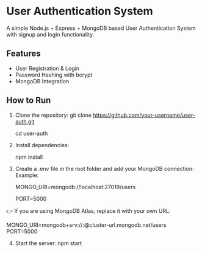 # User Authentication System

A simple Node.js + Express + MongoDB based User Authentication System with signup and login functionality.

## Features
- User Registration & Login  
- Password Hashing with bcrypt  
- MongoDB Integration  

## How to Run

1. Clone the repository:
   git clone https://github.com/your-username/user-auth.git
   
   cd user-auth

3. Install dependencies:
   
   npm install

5. Create a .env file in the root folder and add your MongoDB connection:
   Example:
   
   MONGO_URI=mongodb://localhost:27019/users
   
   PORT=5000

👉 If you are using MongoDB Atlas, replace it with your own URL:

   MONGO_URI=mongodb+srv://<username>:<password>@cluster-url.mongodb.net/users
   PORT=5000

4. Start the server:
   npm start
